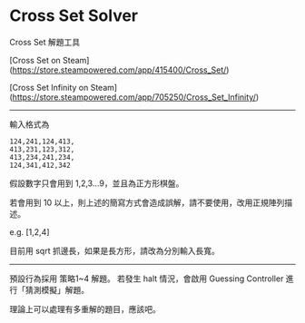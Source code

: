 # Cross Set Solver

Cross Set 解題工具

[Cross Set on Steam] (https://store.steampowered.com/app/415400/Cross_Set/)

[Cross Set Infinity on Steam] (https://store.steampowered.com/app/705250/Cross_Set_Infinity/)

------

輸入格式為

```
124,241,124,413,
413,231,123,312,
413,234,241,234,
124,341,412,342
```

假設數字只會用到 1,2,3...9，並且為正方形棋盤。

若會用到 10 以上，則上述的簡寫方式會造成誤解，請不要使用，改用正規陣列描述。

e.g.  [1,2,4]

目前用 sqrt 抓邊長，如果是長方形，請改為分別輸入長寬。

------

預設行為採用 策略1~4 解題。 若發生 halt 情況，會啟用 Guessing Controller 進行「猜測模擬」解題。

理論上可以處理有多重解的題目，應該吧。
